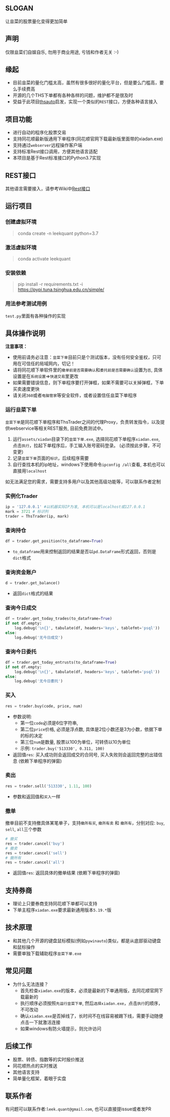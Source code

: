 ## SLOGAN
让韭菜的股票量化变得更加简单

## 声明
仅限韭菜们自娱自乐, 勿用于商业用途, 亏钱和作者无关 :-)

## 缘起
* 目前韭菜的量化门槛太高，虽然有很多很好的量化平台，但是要么门槛高，要么手续费高
* 开源的几个THS下单都有各种各样的问题，维护都不是很及时
* 受益于此项目[thsauto](https://github.com/match5/thsauto)启发，实现一个类似的`REST`接口，方便各种语言接入

## 项目功能
* 进行自动的程序化股票交易
* 支持同花顺最新版通用下单程序(同花顺官网下载最新版里面带的xiadan.exe)
* 支持通过`webserver`远程操作客户端
* 支持标准Rest接口调用，方便其他语言适配
* 本项目是基于Rest标准接口的Python3.7实现

## REST接口
其他语言需要接入，请参考Wiki中[Rest接口](https://github.com/LeekQuant/leekquant/wiki/Rest%E6%8E%A5%E5%8F%A3)

## 运行项目
### **创建虚拟环境**
> conda create -n leekquant python=3.7
### 激活虚拟环境
> conda activate leekquant
### 安装依赖
> pip install -r requirements.txt -i https://pypi.tuna.tsinghua.edu.cn/simple/
### 用法参考测试用例
`test.py`里面有各种操作的实现

## 具体操作说明
**注意事项：**
* 使用前请务必注意：`韭菜下单`目前只是个测试版本，没有任何安全鉴权，只可用在可信任的局域网内，切记！
* 请将同花顺下单软件里的`撤单前是否需要确认`和`委托前是否需要确认`设置为`否`,  具体设置是在`系统设置`=>`快速交易`里更改
* 如果需要错误信息，则下单程序要打开弹框，如果不需要可以关掉弹框，下单买卖速度更快
* 请关闭`360`或者`电脑管家`等安全软件，或者设置信任韭菜下单程序

### 运行韭菜下单
`韭菜下单`是同花顺下单程序和ThsTrader之间的代理Proxy，负责转发指令，以及提供webservice等相关REST服务, 目前免费测试中。
1. 运行`assets/xiadan`目录下的`韭菜下单.exe`, 选择同花顺下单程序`xiadan.exe`, 点击`执行`，拉起下单程序后，手工输入账号密码登录。 (必须按此步骤，不可变更)
2. 记录`韭菜下单`页面的`标识`，后续程序需要
3. 自行查找本机的ip地址，windows下使用命令`ipconfig /all`查看, 本机也可以直接用`localhost`

如无法满足您的需求，需要支持多用户以及其他高级功能等，可以联系作者定制

### 实例化Trader
```python
ip = '127.0.0.1' #以机器实际IP为准, 本机可以是localhost或127.0.0.1
mark = 3721 # 标识列
trader = ThsTrader(ip, mark)
```

### 查询持仓
```python
df = trader.get_position(to_dataframe=True)
```
* `to_dataframe`用来控制返回的结果是否以`pd.DataFrame`形式返回，否则是`dict`格式

### 查询资金账户
```python
d = trader.get_balance()
```
* 返回`dict`格式的结果

### 查询今日成交
```python
df = trader.get_today_trades(to_dataframe=True)
if not df.empty:
    log.debug('\n{}', tabulate(df, headers='keys', tablefmt='psql'))
else:
    log.debug('无今日成交')
```

### 查询今日委托
```python
df = trader.get_today_entrusts(to_dataframe=True)
if not df.empty:
    log.debug('\n{}', tabulate(df, headers='keys', tablefmt='psql'))
else:
    log.debug('无今日委托')
```

### 买入
```python
res = trader.buy(code, price, num)
```
* 参数说明:
  * 第一位`code`必须是6位字符串, 
  * 第二位`price`价格, 必须是浮点数, 具体是2位小数还是3为小数，依据下单的标的决定
  * 第三位`num`是数量, 股票以100为单位，可转债以10为单位
  * 示例: `trader.buy('513330', 0.311, 100)`
* 返回值`res`: 买入成功则会返回成交的合同号, 买入失败则会返回完整的出错信息 (依赖下单程序的弹窗)
 
### 卖出
```python
res = trader.sell('513330', 1.11, 100)
```
* 参数和返回值和`买入`一样

### 撤单
撤单目前不支持撤具体某笔单子，支持`撤所有买`, `撤所有卖` 和 `撤所有`，分别对应: `buy`, `sell`, `all`三个参数

```python
# 撤买
res = trader.cancel('buy')
# 撤卖
res = trader.cancel('sell')
# 撤所有
res = trader.cancel('all')
```

* 返回值`res`: 返回具体的撤单结果 (依赖下单程序的弹窗)

## 支持券商
* 理论上只要券商支持同花顺下单都可以支持
* 下单主程序`xiadan.exe`要求最新通用版本`5.19.*`版

## 技术原理
* 和其他几个开源的键盘鼠标模拟(例如`pywinauto`)类似，都是从底部驱动键盘和鼠标操作
* 需要单独下载辅助程序`韭菜下单.exe`

## 常见问题
* 为什么无法连接？
  - 首先检查`xiadan.exe`的版本，必须是最新的下单通用版，去同花顺官网下载最新的
  - 执行顺序必须按照`先运行韭菜下单`, 然后`选择xiadan.exe`，点击`执行`的顺序，不可改动
  - 确认`xiadan.exe`是否掉线了，长时间不在线容易被踢下线，需要手动随便点击一下就激活连接
  - 如果windows有防火墙提示，则允许访问

## 后续工作
* 股票、转债、指数等的实时报价推送
* 同花顺热点的实时推送
* 其他语言支持
* 简单量化框架，着眼于实盘

## 联系作者
有问题可以联系作者:`leek.quant@gmail.com`, 也可以直接提issue或者发PR